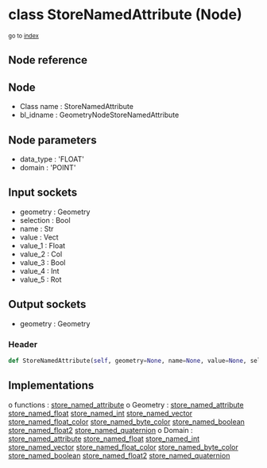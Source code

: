 # class StoreNamedAttribute (Node)

<sub>go to [index](/docs/index.md)</sub>

## Node reference

Node
----
 - Class name : StoreNamedAttribute
 - bl_idname : GeometryNodeStoreNamedAttribute

Node parameters
---------------
 - data_type : 'FLOAT'
 - domain : 'POINT'

Input sockets
-------------
 - geometry : Geometry
 - selection : Bool
 - name : Str
 - value : Vect
 - value_1 : Float
 - value_2 : Col
 - value_3 : Bool
 - value_4 : Int
 - value_5 : Rot

Output sockets
--------------
 - geometry : Geometry

### Header

``` python
def StoreNamedAttribute(self, geometry=None, name=None, value=None, selection=None, data_type='FLOAT', domain='POINT', node_label=None, node_color=None):
```

## Implementations

o functions : [store_named_attribute](#store_named_attribute)
o Geometry : [store_named_attribute](#store_named_attribute) [store_named_float](#store_named_float) [store_named_int](#store_named_int) [store_named_vector](#store_named_vector) [store_named_float_color](#store_named_float_color) [store_named_byte_color](#store_named_byte_color) [store_named_boolean](#store_named_boolean) [store_named_float2](#store_named_float2) [store_named_quaternion](#store_named_quaternion) 
o Domain : [store_named_attribute](#store_named_attribute) [store_named_float](#store_named_float) [store_named_int](#store_named_int) [store_named_vector](#store_named_vector) [store_named_float_color](#store_named_float_color) [store_named_byte_color](#store_named_byte_color) [store_named_boolean](#store_named_boolean) [store_named_float2](#store_named_float2) [store_named_quaternion](#store_named_quaternion) 

